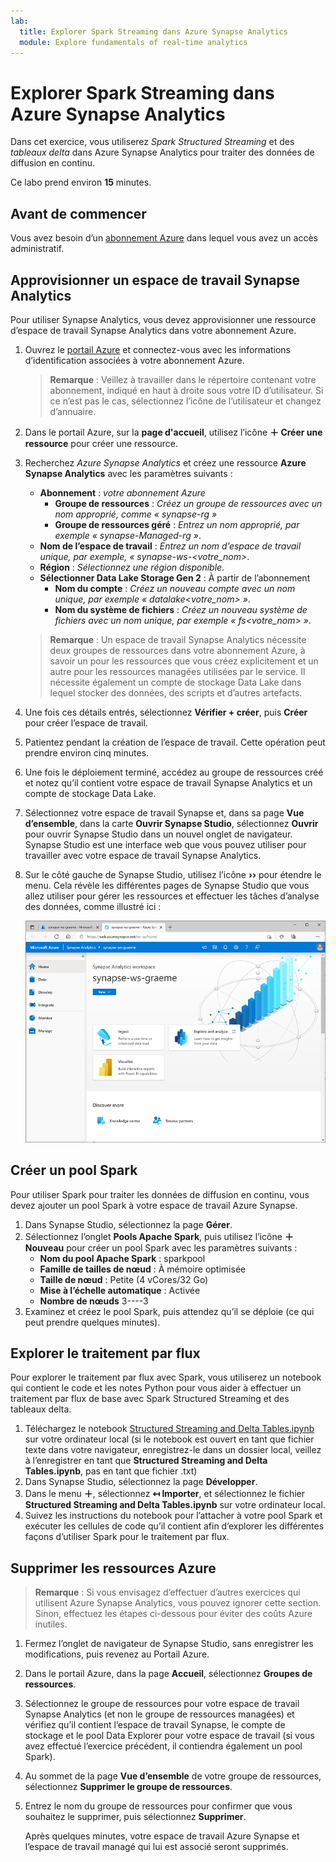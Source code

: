 ```yaml
---
lab:
  title: Explorer Spark Streaming dans Azure Synapse Analytics
  module: Explore fundamentals of real-time analytics
---
```


# Explorer Spark Streaming dans Azure Synapse Analytics

Dans cet exercice, vous utiliserez *Spark Structured Streaming* et des *tableaux delta* dans Azure Synapse Analytics pour traiter des données de diffusion en continu.

Ce labo prend environ **15** minutes.

## Avant de commencer

Vous avez besoin d’un [abonnement Azure](https://azure.microsoft.com/free) dans lequel vous avez un accès administratif.

## Approvisionner un espace de travail Synapse Analytics

Pour utiliser Synapse Analytics, vous devez approvisionner une ressource d’espace de travail Synapse Analytics dans votre abonnement Azure.

1. Ouvrez le [portail Azure](https://portal.azure.com?azure-portal=true) et connectez-vous avec les informations d’identification associées à votre abonnement Azure.

    > **Remarque** : Veillez à travailler dans le répertoire contenant votre abonnement, indiqué en haut à droite sous votre ID d’utilisateur. Si ce n’est pas le cas, sélectionnez l’icône de l’utilisateur et changez d’annuaire.

2. Dans le portail Azure, sur la **page d'accueil**, utilisez l’icône **&#65291; Créer une ressource** pour créer une ressource.
3. Recherchez *Azure Synapse Analytics* et créez une ressource **Azure Synapse Analytics** avec les paramètres suivants :
    - **Abonnement** : *votre abonnement Azure*
        - **Groupe de ressources** : *Créez un groupe de ressources avec un nom approprié, comme « synapse-rg »*
        - **Groupe de ressources géré** : *Entrez un nom approprié, par exemple « synapse-Managed-rg »*.
    - **Nom de l’espace de travail** : *Entrez un nom d’espace de travail unique, par exemple, « synapse-ws-<votre_nom>*.
    - **Région** : *Sélectionnez une région disponible*.
    - **Sélectionner Data Lake Storage Gen 2** : À partir de l’abonnement
        - **Nom du compte** : *Créez un nouveau compte avec un nom unique, par exemple « datalake<votre_nom> »*.
        - **Nom du système de fichiers** : *Créez un nouveau système de fichiers avec un nom unique, par exemple « fs<votre_nom> »*.

    > **Remarque** : Un espace de travail Synapse Analytics nécessite deux groupes de ressources dans votre abonnement Azure, à savoir un pour les ressources que vous créez explicitement et un autre pour les ressources managées utilisées par le service. Il nécessite également un compte de stockage Data Lake dans lequel stocker des données, des scripts et d’autres artefacts.

4. Une fois ces détails entrés, sélectionnez **Vérifier + créer**, puis **Créer** pour créer l’espace de travail.
5. Patientez pendant la création de l’espace de travail. Cette opération peut prendre environ cinq minutes.
6. Une fois le déploiement terminé, accédez au groupe de ressources créé et notez qu’il contient votre espace de travail Synapse Analytics et un compte de stockage Data Lake.
7. Sélectionnez votre espace de travail Synapse et, dans sa page **Vue d’ensemble**, dans la carte **Ouvrir Synapse Studio**, sélectionnez **Ouvrir** pour ouvrir Synapse Studio dans un nouvel onglet de navigateur. Synapse Studio est une interface web que vous pouvez utiliser pour travailler avec votre espace de travail Synapse Analytics.
8. Sur le côté gauche de Synapse Studio, utilisez l’icône **&rsaquo;&rsaquo;** pour étendre le menu. Cela révèle les différentes pages de Synapse Studio que vous allez utiliser pour gérer les ressources et effectuer les tâches d’analyse des données, comme illustré ici :

    ![Synapse Studio](images/synapse-studio.png)

## Créer un pool Spark

Pour utiliser Spark pour traiter les données de diffusion en continu, vous devez ajouter un pool Spark à votre espace de travail Azure Synapse.

1. Dans Synapse Studio, sélectionnez la page **Gérer**.
2. Sélectionnez l’onglet **Pools Apache Spark**, puis utilisez l’icône **&#65291; Nouveau** pour créer un pool Spark avec les paramètres suivants :
    - **Nom du pool Apache Spark** : sparkpool
    - **Famille de tailles de nœud** : À mémoire optimisée
    - **Taille de nœud** : Petite (4 vCores/32 Go)
    - **Mise à l’échelle automatique** : Activée
    - **Nombre de nœuds** 3----3
3. Examinez et créez le pool Spark, puis attendez qu’il se déploie (ce qui peut prendre quelques minutes).

## Explorer le traitement par flux

Pour explorer le traitement par flux avec Spark, vous utiliserez un notebook qui contient le code et les notes Python pour vous aider à effectuer un traitement par flux de base avec Spark Structured Streaming et des tableaux delta.

1. Téléchargez le notebook [Structured Streaming and Delta Tables.ipynb](https://github.com/MicrosoftLearning/DP-900T00A-Azure-Data-Fundamentals/raw/master/streaming/Spark%20Structured%20Streaming%20and%20Delta%20Tables.ipynb) sur votre ordinateur local (si le notebook est ouvert en tant que fichier texte dans votre navigateur, enregistrez-le dans un dossier local, veillez à l’enregistrer en tant que **Structured Streaming and Delta Tables.ipynb**, pas en tant que fichier .txt)
2. Dans Synapse Studio, sélectionnez la page **Développer**.
3. Dans le menu **&#65291;**, sélectionnez **&#8612; Importer**, et sélectionnez le fichier **Structured Streaming and Delta Tables.ipynb** sur votre ordinateur local.
4. Suivez les instructions du notebook pour l’attacher à votre pool Spark et exécuter les cellules de code qu’il contient afin d’explorer les différentes façons d’utiliser Spark pour le traitement par flux.

## Supprimer les ressources Azure

> **Remarque** : Si vous envisagez d’effectuer d’autres exercices qui utilisent Azure Synapse Analytics, vous pouvez ignorer cette section. Sinon, effectuez les étapes ci-dessous pour éviter des coûts Azure inutiles.

1. Fermez l’onglet de navigateur de Synapse Studio, sans enregistrer les modifications, puis revenez au Portail Azure.
1. Dans le portail Azure, dans la page **Accueil**, sélectionnez **Groupes de ressources**.
1. Sélectionnez le groupe de ressources pour votre espace de travail Synapse Analytics (et non le groupe de ressources managées) et vérifiez qu’il contient l’espace de travail Synapse, le compte de stockage et le pool Data Explorer pour votre espace de travail (si vous avez effectué l’exercice précédent, il contiendra également un pool Spark).
1. Au sommet de la page **Vue d’ensemble** de votre groupe de ressources, sélectionnez **Supprimer le groupe de ressources**.
1. Entrez le nom du groupe de ressources pour confirmer que vous souhaitez le supprimer, puis sélectionnez **Supprimer**.

    Après quelques minutes, votre espace de travail Azure Synapse et l’espace de travail managé qui lui est associé seront supprimés.
